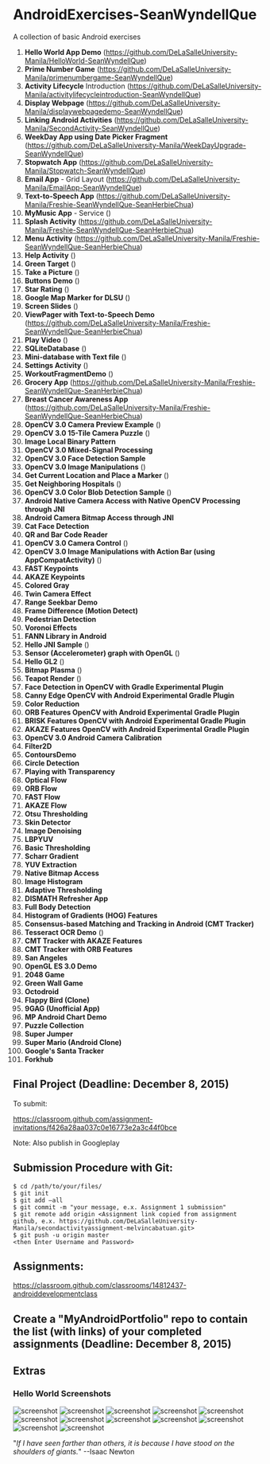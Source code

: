 # AndroidExercises-SeanWyndellQue

A collection of basic Android exercises

1. **Hello World App Demo** (https://github.com/DeLaSalleUniversity-Manila/HelloWorld-SeanWyndellQue)
2. **Prime Number Game** (https://github.com/DeLaSalleUniversity-Manila/primenumbergame-SeanWyndellQue)
3. **Activity Lifecycle** Introduction (https://github.com/DeLaSalleUniversity-Manila/activitylifecycleintroduction-SeanWyndellQue)
4. **Display Webpage** (https://github.com/DeLaSalleUniversity-Manila/displaywebpagedemo-SeanWyndellQue)
5. **Linking Android Activities** (https://github.com/DeLaSalleUniversity-Manila/SecondActivity-SeanWyndellQue)
6. **WeekDay App using Date Picker Fragment** (https://github.com/DeLaSalleUniversity-Manila/WeekDayUpgrade-SeanWyndellQue)
7. **Stopwatch App** (https://github.com/DeLaSalleUniversity-Manila/Stopwatch-SeanWyndellQue)
8. **Email App** - Grid Layout (https://github.com/DeLaSalleUniversity-Manila/EmailApp-SeanWyndellQue)
9. **Text-to-Speech App** (https://github.com/DeLaSalleUniversity-Manila/Freshie-SeanWyndellQue-SeanHerbieChua)
10. **MyMusic App** - Service ()
11. **Splash Activity** (https://github.com/DeLaSalleUniversity-Manila/Freshie-SeanWyndellQue-SeanHerbieChua)
12. **Menu Activity** (https://github.com/DeLaSalleUniversity-Manila/Freshie-SeanWyndellQue-SeanHerbieChua)
13. **Help Activity** ()
14. **Green Target** ()
15. **Take a Picture** ()
16. **Buttons Demo** ()
17. **Star Rating** ()
18. **Google Map Marker for DLSU** ()
19. **Screen Slides** ()
20. **ViewPager with Text-to-Speech Demo** (https://github.com/DeLaSalleUniversity-Manila/Freshie-SeanWyndellQue-SeanHerbieChua)
21. **Play Video** ()
22. **SQLiteDatabase** ()
23. **Mini-database with Text file** ()
24. **Settings Activity** ()
25. **WorkoutFragmentDemo** ()
26. **Grocery App** (https://github.com/DeLaSalleUniversity-Manila/Freshie-SeanWyndellQue-SeanHerbieChua)
27. **Breast Cancer Awareness App** (https://github.com/DeLaSalleUniversity-Manila/Freshie-SeanWyndellQue-SeanHerbieChua)
28. **OpenCV 3.0 Camera Preview Example** ()
29. **OpenCV 3.0 15-Tile Camera Puzzle** ()
30. **Image Local Binary Pattern** 
31. **OpenCV 3.0 Mixed-Signal Processing**   
32. **OpenCV 3.0 Face Detection Sample** 
33. **OpenCV 3.0 Image Manipulations** ()
34. **Get Current Location and Place a Marker** ()
35. **Get Neighboring Hospitals** ()
36. **OpenCV 3.0 Color Blob Detection Sample** ()
37. **Android Native Camera Access with Native OpenCV Processing through JNI** 
38. **Android Camera Bitmap Access through JNI** 
39. **Cat Face Detection** 
40. **QR and Bar Code Reader** 
41. **OpenCV 3.0 Camera Control** ()
42. **OpenCV 3.0 Image Manipulations with Action Bar (using AppCompatActivity)** ()
43. **FAST Keypoints** 
44. **AKAZE Keypoints** 
45. **Colored Gray** 
46. **Twin Camera Effect** 
47. **Range Seekbar Demo** 
48. **Frame Difference (Motion Detect)** 
49. **Pedestrian Detection** 
50. **Voronoi Effects** 
51. **FANN Library in Android** 
52. **Hello JNI Sample** ()
53. **Sensor (Accelerometer) graph with OpenGL** ()
54. **Hello GL2** ()
55. **Bitmap Plasma** ()
56. **Teapot Render** ()
57. **Face Detection in OpenCV with Gradle Experimental Plugin** 
58. **Canny Edge OpenCV with Android Experimental Gradle Plugin** 
59. **Color Reduction** 
60. **ORB Features OpenCV with Android Experimental Gradle Plugin** 
61. **BRISK Features OpenCV with Android Experimental Gradle Plugin** 
62. **AKAZE Features OpenCV with Android Experimental Gradle Plugin** 
63. **OpenCV 3.0 Android Camera Calibration** 
64. **Filter2D** 
65. **ContoursDemo** 
66. **Circle Detection** 
67. **Playing with Transparency** 
68. **Optical Flow** 
69. **ORB Flow** 
70. **FAST Flow** 
71. **AKAZE Flow** 
72. **Otsu Thresholding** 
73. **Skin Detector** 
74. **Image Denoising** 
75. **LBPYUV** 
76. **Basic Thresholding** 
77. **Scharr Gradient** 
78. **YUV Extraction**
79. **Native Bitmap Access** 
80. **Image Histogram** 
81. **Adaptive Thresholding** 
82. **DISMATH Refresher App** 
83. **Full Body Detection** 
84. **Histogram of Gradients (HOG) Features** 
85. **Consensus-based Matching and Tracking in Android (CMT Tracker)** 
86. **Tesseract OCR Demo** ()
87. **CMT Tracker with AKAZE Features** 
88. **CMT Tracker with ORB Features** 
89. **San Angeles** 
90. **OpenGL ES 3.0 Demo** 
91. **2048 Game** 
92. **Green Wall Game** 
93. **Octodroid** 
94. **Flappy Bird (Clone)** 
95. **9GAG (Unofficial App)** 
96. **MP Android Chart Demo** 
97. **Puzzle Collection** 
98. **Super Jumper** 
99. **Super Mario (Android Clone)** 
100. **Google's Santa Tracker** 
101. **Forkhub** 


## Final Project (Deadline: December 8, 2015)

To submit:

https://classroom.github.com/assignment-invitations/f426a28aa037c0e16773e2a3c44f0bce 

Note: Also publish in Googleplay

## Submission Procedure with Git: 

```shell
$ cd /path/to/your/files/
$ git init
$ git add –all
$ git commit -m "your message, e.x. Assignment 1 submission"
$ git remote add origin <Assignment link copied from assignment github, e.x. https://github.com/DeLaSalleUniversity-Manila/secondactivityassignment-melvincabatuan.git>
$ git push -u origin master
<then Enter Username and Password>
```


## Assignments:

https://classroom.github.com/classrooms/14812437-androiddevelopmentclass

## Create a "MyAndroidPortfolio" repo to contain the list (with links) of your completed assignments (Deadline: December 8, 2015)

## Extras

### Hello World Screenshots

![screenshot](Hello_01.png)
![screenshot](Hello_02.png)
![screenshot](Hello_03.png)
![screenshot](Hello_04.png)
![screenshot](Hello_05.png)
![screenshot](Hello_06.png)
![screenshot](Hello_07.png)
![screenshot](Hello_08.png)
![screenshot](Hello_09.png)
![screenshot](Hello_10.png)
![screenshot](Hello_11.png)
![screenshot](Hello_12.png)

"*If I have seen farther than others, it is because I have stood on the shoulders of giants.*" --Isaac Newton
